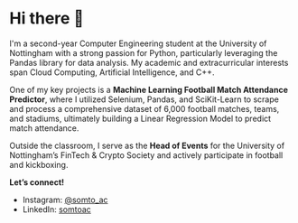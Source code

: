# Hi there 👋

I'm a second-year Computer Engineering student at the University of Nottingham with a strong passion for Python, particularly leveraging the Pandas library for data analysis. My academic and extracurricular interests span Cloud Computing, Artificial Intelligence, and C++.

One of my key projects is a **Machine Learning Football Match Attendance Predictor**, where I utilized Selenium, Pandas, and SciKit-Learn to scrape and process a comprehensive dataset of 6,000 football matches, teams, and stadiums, ultimately building a Linear Regression Model to predict match attendance.

Outside the classroom, I serve as the **Head of Events** for the University of Nottingham’s FinTech & Crypto Society and actively participate in football and kickboxing.

**Let’s connect!**  
- Instagram: [@somto_ac](https://instagram.com/somto_ac)  
- LinkedIn: [somtoac](https://www.linkedin.com/in/somtoac/)
